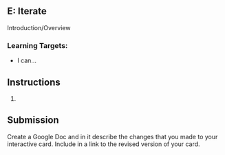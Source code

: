 [//]: # (<p><iframe src="https://douglasurner.github.io/GDP1/units/2/interactive-card/e-iterate" width="100%" height="666px"></iframe></p>)

## E: Iterate

Introduction/Overview

### Learning Targets:

* I can...

## Instructions

1. 

## Submission

Create a Google Doc and in it describe the changes that you made to your interactive card. Include in a link to the revised version of your card.
